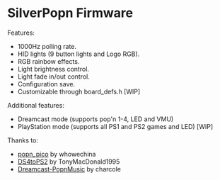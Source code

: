 # SilverPopn Firmware

Features:
* 1000Hz polling rate.
* HID lights (9 button lights and Logo RGB).
* RGB rainbow effects.
* Light brightness control.
* Light fade in/out control.
* Configuration save.
* Customizable through board_defs.h [WIP]

Additional features:
* Dreamcast mode (supports pop'n 1-4, LED and VMU)
* PlayStation mode (supports all PS1 and PS2 games and LED) [WIP]

Thanks to:
* [popn_pico](https://github.com/whowechina/popn_pico) by whowechina
* [DS4toPS2](https://github.com/TonyMacDonald1995/DS4toPS2) by TonyMacDonald1995
* [Dreamcast-PopnMusic](https://github.com/charcole/Dreamcast-PopnMusic) by charcole
